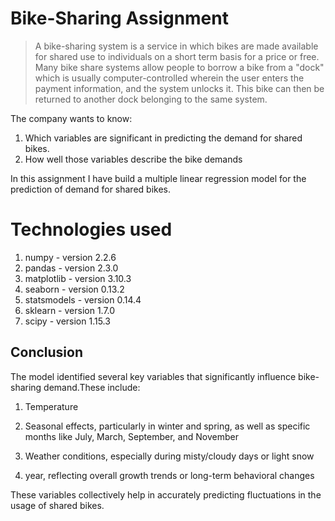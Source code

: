 #  Bike-Sharing Assignment
> A bike-sharing system is a service in which bikes are made available for shared use to individuals on a short term basis for a price or free. Many bike share systems allow people to borrow a bike from a "dock" which is usually computer-controlled wherein the user enters the payment information, and the system unlocks it. This bike can then be returned to another dock belonging to the same system.

The company wants to know:

1. Which variables are significant in predicting the demand for shared bikes.
2. How well those variables describe the bike demands

In this assignment I have build a multiple linear regression model for the prediction of demand for shared bikes.


# Technologies used 
1. numpy - version 2.2.6
2. pandas - version 2.3.0
3. matplotlib - version 3.10.3
4. seaborn - version 0.13.2
5. statsmodels - version 0.14.4
6. sklearn - version 1.7.0
7. scipy - version 1.15.3


## Conclusion
The model identified several key variables that significantly influence bike-sharing demand.These include:
1. Temperature

2. Seasonal effects, particularly in winter and spring, as well as specific months like July, March, September, and November

3. Weather conditions, especially during misty/cloudy days or light snow

4. year, reflecting overall growth trends or long-term behavioral changes

These variables collectively help in accurately predicting fluctuations in the usage of shared bikes.
